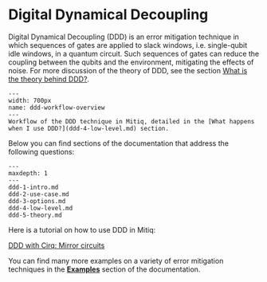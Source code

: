 # Digital Dynamical Decoupling

Digital Dynamical Decoupling (DDD) is an error mitigation technique in which
sequences of gates are applied to slack windows, i.e. single-qubit idle
windows, in a quantum circuit. Such sequences of gates can reduce the coupling
between the qubits and the environment, mitigating the effects of noise.
For more discussion of the theory of DDD, see the section [What is the theory
behind DDD?](ddd-5-theory.md).

```{figure} ../img/ddd_workflow.svg
---
width: 700px
name: ddd-workflow-overview
---
Workflow of the DDD technique in Mitiq, detailed in the [What happens when I use DDD?](ddd-4-low-level.md) section.
```

Below you can find sections of the documentation that address the following questions:

```{toctree}
---
maxdepth: 1
---
ddd-1-intro.md
ddd-2-use-case.md
ddd-3-options.md
ddd-4-low-level.md
ddd-5-theory.md
```

Here is a tutorial on how to use DDD in Mitiq:

[DDD with Cirq: Mirror circuits](../examples/ddd_tutorial.md)

You can find many more examples on a variety of error mitigation techniques in the **[Examples](../examples/examples.md)** section of
the documentation.
